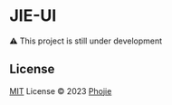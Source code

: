 # JIE-UI

⚠️ This project is still under development

<!-- [![NPM version](https://img.shields.io/npm/v/jieui?color=a1b858&label=)](https://www.npmjs.com/package/jieui) -->

<!-- ## Sponsors -->

<!-- <p align="center">
</p> -->

## License

[MIT](./LICENSE) License © 2023 [Phojie](https://github.com/phojie)
